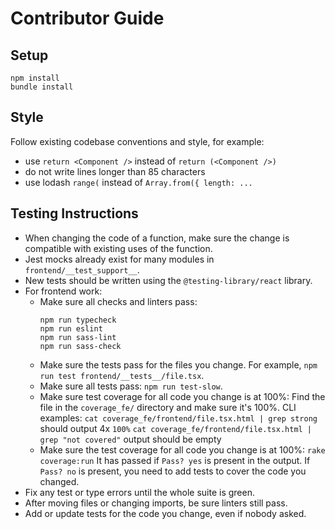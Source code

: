 # Contributor Guide

## Setup
```
npm install
bundle install
```

## Style
Follow existing codebase conventions and style, for example:
- use `return <Component />` instead of `return (<Component />)`
- do not write lines longer than 85 characters
- use lodash `range(` instead of `Array.from({ length: ...`

## Testing Instructions
- When changing the code of a function, make sure the change is compatible with
   existing uses of the function.
- Jest mocks already exist for many modules in `frontend/__test_support__`.
- New tests should be written using the `@testing-library/react` library.
- For frontend work:
   - Make sure all checks and linters pass:
      ```
      npm run typecheck
      npm run eslint
      npm run sass-lint
      npm run sass-check
      ```
   - Make sure the tests pass for the files you change.
      For example, `npm run test frontend/__tests__/file.tsx`.
   - Make sure all tests pass: `npm run test-slow`.
   - Make sure test coverage for all code you change is at 100%:
      Find the file in the `coverage_fe/` directory and make sure it's 100%.
      CLI examples:
       `cat coverage_fe/frontend/file.tsx.html | grep strong` should output 4x `100%`
       `cat coverage_fe/frontend/file.tsx.html | grep "not covered"` output should be empty
   - Make sure the test coverage for all code you change is at 100%: `rake coverage:run`
      It has passed if `Pass? yes` is present in the output.
      If `Pass? no` is present, you need to add tests to cover the code you changed.
- Fix any test or type errors until the whole suite is green.
- After moving files or changing imports, be sure linters still pass.
- Add or update tests for the code you change, even if nobody asked.
